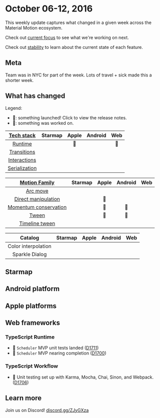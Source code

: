 # October 06-12, 2016

This weekly update captures what changed in a given week across the Material Motion ecosystem.

Check out [current focus](current_focus.md) to see what we're working on next.

Check out [stability](stability.md) to learn about the current state of each feature.

## Meta

Team was in NYC for part of the week. Lots of travel + sick made this a shorter week.

## What has changed

Legend:

- 🎉: something launched! Click to view the release notes.
- 📝: something was worked on.

| [Tech stack](https://material-motion.gitbooks.io/material-motion-starmap/content/specifications/#tech-stack)    | Starmap | Apple | Android | Web |
|:-------------:|:-------:|:-----:|:-------:|:---:|
| [Runtime](https://material-motion.gitbooks.io/material-motion-starmap/content/specifications/runtime/)       | &nbsp; | 📝 | &nbsp; | 📝 |
| [Transitions](https://material-motion.gitbooks.io/material-motion-starmap/content/specifications/transitions.html)   | &nbsp; | &nbsp; | &nbsp; | &nbsp; |
| [Interactions](https://material-motion.gitbooks.io/material-motion-starmap/content/specifications/interactions.html)  | &nbsp; | &nbsp; | &nbsp; | &nbsp; |
| [Serialization](https://material-motion.gitbooks.io/material-motion-starmap/content/specifications/serialization.html) | &nbsp; | &nbsp; | &nbsp; | &nbsp; |

| [Motion Family](https://material-motion.gitbooks.io/material-motion-starmap/content/specifications/motion-family.html)       | Starmap | Apple | Android | Web |
|:-------------------:|:-------:|:-----:|:-------:|:---:|
| [Arc move](https://material-motion.gitbooks.io/material-motion-starmap/content/specifications/motion_family/arc_move.html)            | &nbsp; | &nbsp; | &nbsp; | &nbsp; |
| [Direct manipulation](https://material-motion.gitbooks.io/material-motion-starmap/content/specifications/motion_family/direct_manipulation.html) | &nbsp; | 📝 | &nbsp; | &nbsp; |
| [Momentum conservation](https://material-motion.gitbooks.io/material-motion-starmap/content/specifications/motion_family/momentum_conservation.html) | &nbsp; | 📝 | 📝 | &nbsp; |
| [Tween](https://material-motion.gitbooks.io/material-motion-starmap/content/specifications/motion_family/tween.html)               | &nbsp; | 📝 |  📝 | &nbsp; |
| [Timeline tween](https://material-motion.gitbooks.io/material-motion-starmap/content/specifications/motion_family/timeline_tween.html)      | &nbsp; | &nbsp; | &nbsp; | &nbsp; |

| Catalog | Starmap | Apple  | Android | Web    |
|:-------:|:------:|:------:|:-------:|:------:|
|  Color interpolation | &nbsp; | &nbsp; |  &nbsp; | &nbsp; |
|  Sparkle Dialog | &nbsp; | &nbsp; |  &nbsp; | &nbsp; |

## Starmap

## Android platform

## Apple platforms

## Web frameworks

### TypeScript Runtime

- 🎉 `Scheduler` MVP unit tests landed ([D1711](http://codereview.cc/D1711))
- 📝 `Scheduler` MVP nearing completion ([D1700](http://codereview.cc/D1700))

### TypeScript Workflow

- 🎉 Unit testing set up with Karma, Mocha, Chai, Sinon, and Webpack. ([D1706](http://codereview.cc/D1706))

## Learn more

Join us on Discord! [discord.gg/ZJyGXza](https://discord.gg/ZJyGXza)

